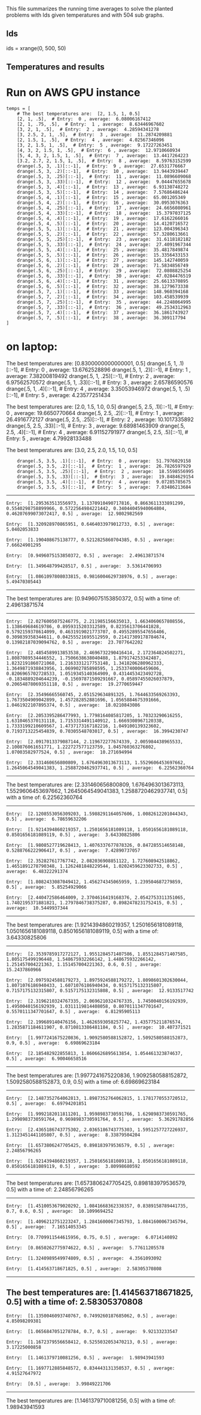 
This file summarizes the running time averages to solve the planted problems with Ids <ids> given temperatures <temperatures> and with 504 sub graphs.

## Ids
ids = xrange(0, 500, 50)

## Temperatures and results

# Run on AWS GPU instance
    temps = [
        # The best temperatures are:  [2, 1.5, 1, 0.5]
        [2, 1, .5],  # Entry:  0 , average:  6.08006167412
        [2, 1, .75, .5],  # Entry:  1 , average:  8.63446967602
        [3, 2, 1, .5],  # Entry:  2 , average:  4.28594341278
        [3, 2.5, 2, 1, .5],  # Entry:  3 , average:  11.2874209881
        [2, 1.5, 1, .5],  # Entry:  4 , average:  4.02567346096
        [3, 2, 1.5, 1, .5],  # Entry:  5 , average:  9.17227263451
        [4, 3, 2, 1.5, 1, .5],  # Entry:  6 , average:  12.9710660934
        [5, 4, 3, 2, 1.5, 1, .5],  # Entry:  7 , average:  13.4417264223
        [3.2, 2.7, 2, 1.5, 1, .5],  # Entry:  8 , average:  8.59763152599
        drange(.5, 3, .1)[::-1],  # Entry:  9 , average:  27.6531776667
        drange(.5, 3, .2)[::-1],  # Entry:  10 , average:  13.9443939447
        drange(.5, 3, .25)[::-1],  # Entry:  11 , average:  11.0896609068
        drange(.5, 3, .33)[::-1],  # Entry:  12 , average:  9.04447655678
        drange(.5, 3, .4)[::-1],  # Entry:  13 , average:  6.93130748272
        drange(.5, 3, .5)[::-1],  # Entry:  14 , average:  7.57686486244
        drange(.5, 4, .1)[::-1],  # Entry:  15 , average:  65.001205349
        drange(.5, 4, .2)[::-1],  # Entry:  16 , average:  30.0953076363
        drange(.5, 4, .25)[::-1],  # Entry:  17 , average:  24.6656080961
        drange(.5, 4, .33)[::-1],  # Entry:  18 , average:  15.3797037125
        drange(.5, 4, .4)[::-1],  # Entry:  19 , average:  17.6162266016
        drange(.5, 4, .5)[::-1],  # Entry:  20 , average:  14.4120716572
        drange(.5, 5, .1)[::-1],  # Entry:  21 , average:  123.004396343
        drange(.5, 5, .2)[::-1],  # Entry:  22 , average:  57.3280613661
        drange(.5, 5, .25)[::-1],  # Entry:  23 , average:  31.6118182182
        drange(.5, 5, .33)[::-1],  # Entry:  24 , average:  27.4091967344
        drange(.5, 5, .4)[::-1],  # Entry:  25 , average:  35.4817849874
        drange(.5, 5, .5)[::-1],  # Entry:  26 , average:  15.3356433153
        drange(.5, 6, .1)[::-1],  # Entry:  27 , average:  145.142740059
        drange(.5, 6, .2)[::-1],  # Entry:  28 , average:  71.5834856749
        drange(.5, 6, .25)[::-1],  # Entry:  29 , average:  72.0808825254
        drange(.5, 6, .33)[::-1],  # Entry:  30 , average:  47.0284476519
        drange(.5, 6, .4)[::-1],  # Entry:  31 , average:  25.6613370895
        drange(.5, 6, .5)[::-1],  # Entry:  32 , average:  38.1279673338
        drange(.5, 7, .1)[::-1],  # Entry:  33 , average:  148.960394168
        drange(.5, 7, .2)[::-1],  # Entry:  34 , average:  103.458539939
        drange(.5, 7, .25)[::-1],  # Entry:  35 , average:  44.2248064995
        drange(.5, 7, .33)[::-1],  # Entry:  36 , average:  49.2534312963
        drange(.5, 7, .4)[::-1],  # Entry:  37 , average:  36.1861743927
        drange(.5, 7, .5)[::-1],  # Entry:  38 , average:  36.309117794
    ]

# on laptop:

The best temperatures are:  [0.8300000000000001, 0.5]
        drange(.5, 1, .1)[::-1],  # Entry:  0 , average:  13.6762528896
        drange(.5, 1, .2)[::-1],  # Entry:  1 , average:  7.38200819492
        drange(.5, 1, .25)[::-1],  # Entry:  2 , average:  6.97562570572
        drange(.5, 1, .33)[::-1],  # Entry:  3 , average:  2.65786590576
        drange(.5, 1, .4)[::-1],  # Entry:  4 , average:  3.35053946972
        drange(.5, 1, .5)[::-1],  # Entry:  5 , average:  4.23577251434

The best temperatures are:  [2.0, 1.5, 1.0, 0.5]
        drange(.5, 2.5, .1)[::-1],  # Entry:  0 , average:  19.6650770664
        drange(.5, 2.5, .2)[::-1],  # Entry:  1 , average:  26.4916772127
        drange(.5, 2.5, .25)[::-1],  # Entry:  2 , average:  10.1017335892
        drange(.5, 2.5, .33)[::-1],  # Entry:  3 , average:  9.68981463909
        drange(.5, 2.5, .4)[::-1],  # Entry:  4 , average:  6.91152791977
        drange(.5, 2.5, .5)[::-1],  # Entry:  5 , average:  4.79928133488


The best temperatures are:  [3.0, 2.5, 2.0, 1.5, 1.0, 0.5]

        drange(.5, 3.5, .1)[::-1],  # Entry:  0 , average:  51.7976029158
        drange(.5, 3.5, .2)[::-1],  # Entry:  1 , average:  26.7826597929
        drange(.5, 3.5, .25)[::-1],  # Entry:  2 , average:  18.5598556995
        drange(.5, 3.5, .33)[::-1],  # Entry:  3 , average:  19.8484629154
        drange(.5, 3.5, .4)[::-1],  # Entry:  4 , average:  9.07285785675
        drange(.5, 3.5, .5)[::-1],  # Entry:  5 , average:  7.03486213684

----------------------------------------
    Entry:  [1.295363513556973, 1.1370910490717816, 0.8663611333891299, 0.5540298758899966, 0.5722564984221442, 0.34044045940064804, 0.46207699073072417, 0.5] , average:  12.9802982569

    Entry:  [1.320928970865951, 0.6464033979012733, 0.5] , average:  5.0402053833

    Entry:  [1.190408675138777, 0.5212825860704385, 0.5] , average:  7.66624901295

    Entry:  [0.9496075153850372, 0.5] , average:  2.49613871574

    Entry:  [1.349648799428517, 0.5] , average:  3.53614706993

    Entry:  [1.0861097808033815, 0.9816004629738976, 0.5] , average:  5.49470305443

----------------------------------------
The best temperatures are:  [0.9496075153850372, 0.5]  with a time of:  2.49613871574

----------------------------------------
    Entry:  [2.0276005075246775, 2.211985156635013, 1.6634060657808556, 1.138649684619786, 0.8959315203312589, 0.8235613706441828, 0.5792159378614099, 0.4631919021773707, 0.49552895547656406, 0.309839358344611, 0.04255521695512959, 0.21417309178784674, 0.13982187039094762, 0.5] , average:  23.7077642202

    Entry:  [2.4854589913853538, 2.4696732290416414, 2.172364824502271, 1.8087089534446552, 1.7506638638040488, 1.879174253342487, 1.8232191860721068, 1.2163331217753148, 1.3418206280962333, 1.3649871938843956, 1.069902785898595, 1.2533740006459606, 0.8206965702728533, 1.0519345140364909, 0.4314453423492728, -0.1834889204644239, -0.15697871509291667, 0.05897455026037879, 0.20654878069351118, 0.5] , average:  19.2770659447

    Entry:  [2.35496665560745, 2.051529634891325, 1.7644633569263393, 1.7673504909042899, 1.457282852881696, 1.0565884675391666, 1.0461922107895374, 0.5] , average:  18.0210843086

    Entry:  [2.2053395286477993, 1.7798164085817205, 1.70323290616255, 1.6310465370131118, 1.7153314491140912, 1.6669308967120338, 1.7333199210609567, 1.4737173167182216, 1.049100139323602, 0.7193713225454839, 0.70305548703017, 0.5] , average:  16.3994230747

    Entry:  [2.0917013379087144, 2.119672277674339, 2.005984438965533, 2.100876061651771, 1.222727577123759, 1.045760363276802, 1.07003582977524, 0.5] , average:  10.271694994

    Entry:  [2.331460656800809, 1.6764963013673113, 1.5529606453697662, 1.2645064549041383, 1.2588720462937741, 0.5] , average:  6.22562360764

----------------------------------------
The best temperatures are:  [2.331460656800809, 1.6764963013673113, 1.5529606453697662, 1.2645064549041383, 1.2588720462937741, 0.5]  with a time of:  6.22562360764

----------------------------------------
    Entry:  [2.1208553056309203, 1.5988291164057606, 1.0082612201044343, 0.5] , average:  6.78659632206

    Entry:  [1.9214394860219357, 1.2501656181089118, 1.0501656181089118, 0.8501656181089119, 0.5] , average:  3.64330825806

    Entry:  [1.9808527719628413, 1.4076337677878326, 0.847285514658148, 0.5288766222906417, 0.5] , average:  7.42890737057

    Entry:  [2.352827617767742, 2.082036908851122, 1.727608942518862, 1.4651891278790348, 1.1262481848229544, 1.0202459623302733, 0.5] , average:  6.48322291374

    Entry:  [1.8082433087049412, 1.456274345065959, 1.239504687279859, 0.5] , average:  5.85254929066

    Entry:  [2.440472586464009, 2.3704616419168376, 2.0542753311351065, 1.7402195371881821, 1.2797846738375287, 0.8982478231752415, 0.5] , average:  10.5449937344

----------------------------------------
The best temperatures are:  [1.9214394860219357, 1.2501656181089118, 1.0501656181089118, 0.8501656181089119, 0.5]  with a time of:  3.64330825806

----------------------------------------
    Entry:  [2.3539785917272127, 1.9551284571407586, 1.8551284571407585, 1.805175499196448, 1.548675932266142, 1.448675932266142, 1.251457004221363, 1.151457004221363, 0.6, 0.5] , average:  15.2437860966

    Entry:  [2.0975924588179273, 1.8975924588179272, 1.8098601302630044, 1.8071076186940433, 1.6071076186940434, 0.9157175132315807, 0.7157175132315807, 0.5157175132315808, 0.5] , average:  12.9133517742

    Entry:  [2.3196210324767335, 2.0696210324767335, 1.7450040156192939, 1.4950040156192939, 1.0311119814408058, 0.8070111347701647, 0.5570111347701647, 0.5] , average:  6.81295905113

    Entry:  [2.199689140476156, 1.4626593058257742, 1.435775211876574, 1.2835871184611907, 0.8710813386481184, 0.5] , average:  10.407371521

    Entry:  [1.9977241675220836, 1.9092580588152872, 1.5092580588152873, 0.9, 0.5] , average:  6.69869623184

    Entry:  [2.185482922855813, 1.8606626895613854, 1.054461323874637, 0.5] , average:  6.90046658516

----------------------------------------
The best temperatures are:  [1.9977241675220836, 1.9092580588152872, 1.5092580588152873, 0.9, 0.5]  with a time of:  6.69869623184

----------------------------------------
    Entry:  [2.1487352764062813, 1.8987352764062815, 1.1781770553720512, 0.5] , average:  6.69794201851

    Entry:  [1.9992182011811201, 1.9598983730591766, 1.6298983730591765, 1.2998983730591764, 0.9698983730591764, 0.5] , average:  5.36291782856

    Entry:  [2.4365186743775302, 2.0365186743775303, 1.5951257727226937, 1.3123451441105807, 0.5] , average:  8.33879504204

    Entry:  [1.6573806247705425, 0.898183979536579, 0.5] , average:  2.24856796265

    Entry:  [1.9214394860219357, 1.2501656181089118, 1.0501656181089118, 0.8501656181089119, 0.5] , average:  3.80998680592

----------------------------------------
The best temperatures are:  [1.6573806247705425, 0.898183979536579, 0.5]  with a time of:  2.24856796265

----------------------------------------
    Entry:  [1.4510053679020292, 1.0841668362338357, 0.8389158789441735, 0.7, 0.6, 0.5] , average:  10.1099694252

    Entry:  [1.4096212751223247, 1.2841600067345793, 1.0841600067345794, 0.5] , average:  7.16514053345

    Entry:  [0.7709911544615956, 0.75, 0.5] , average:  6.0714140892

    Entry:  [0.8650262775974622, 0.5] , average:  5.77611205578

    Entry:  [1.3240989549974809, 0.5] , average:  4.3561093092

    Entry:  [1.414563718671825, 0.5] , average:  2.58305370808

----------------------------------------
The best temperatures are:  [1.414563718671825, 0.5]  with a time of:  2.58305370808
----------------------------------------
    Entry:  [1.1350046093740767, 0.7499260187685062, 0.5] , average:  4.85098209381

    Entry:  [1.0656847051278784, 0.7, 0.5] , average:  9.92133233547

    Entry:  [1.1672379556658412, 0.5255032053470213, 0.5] , average:  3.17225000858

    Entry:  [1.1461379710081256, 0.5] , average:  1.98943941593

    Entry:  [1.1697712885848572, 0.834443131350537, 0.5] , average:  4.91527647972

    Entry:  [0.5] , average:  3.99849221706

----------------------------------------
The best temperatures are:  [1.1461379710081256, 0.5]  with a time of:  1.98943941593
